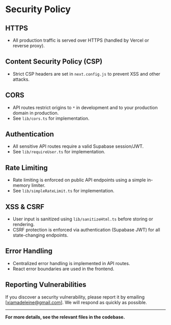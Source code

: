 # Security Policy

## HTTPS
- All production traffic is served over HTTPS (handled by Vercel or reverse proxy).

## Content Security Policy (CSP)
- Strict CSP headers are set in `next.config.js` to prevent XSS and other attacks.

## CORS
- API routes restrict origins to `*` in development and to your production domain in production.
- See `lib/cors.ts` for implementation.

## Authentication
- All sensitive API routes require a valid Supabase session/JWT.
- See `lib/requireUser.ts` for implementation.

## Rate Limiting
- Rate limiting is enforced on public API endpoints using a simple in-memory limiter.
- See `lib/simpleRateLimit.ts` for implementation.

## XSS & CSRF
- User input is sanitized using `lib/sanitizeHtml.ts` before storing or rendering.
- CSRF protection is enforced via authentication (Supabase JWT) for all state-changing endpoints.

## Error Handling
- Centralized error handling is implemented in API routes.
- React error boundaries are used in the frontend.

## Reporting Vulnerabilities
If you discover a security vulnerability, please report it by emailing [xiamadeleine@gmail.com]. We will respond as quickly as possible.

---

**For more details, see the relevant files in the codebase.** 
